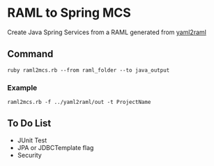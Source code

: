 # RAML to Spring MCS
Create Java Spring Services from a RAML generated from [yaml2raml](https://github.com/lualfonso/yaml2raml)

## Command

    ruby raml2mcs.rb --from raml_folder --to java_output
    
### Example 
    raml2mcs.rb -f ../yaml2raml/out -t ProjectName
    
## To Do List
-  JUnit Test
-  JPA or JDBCTemplate flag 
-  Security
